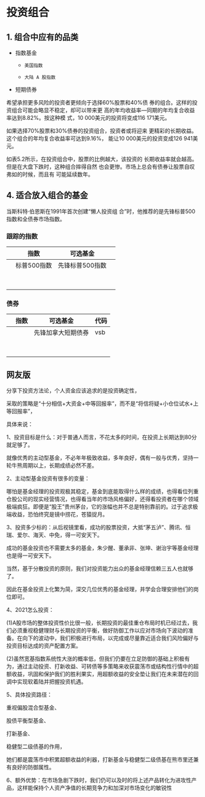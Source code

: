 # 投资组合



## 1. 组合中应有的品类

- 指数基金
  - 	美国指数
  - 	大陆 A 股指数
- 短期债券

希望承担更多风险的投资者更倾向于选择60%股票和40%债 券的组合。这样的投资组合可能会略显不稳定，却可以带来更 高的年均收益率—同期的年均复合收益率达到8.82%。按这种模 式，10 000美元的投资将变成116 171美元。

如果选择70%股票和30%债券的投资组合，投资者或将迎来 更精彩的长期收益。这个组合的年均复合收益率可达到9.16%， 能让10 000美元的投资变成126 941美元。

如表5.2所示，在投资组合中，股票的比例越大，该投资的 长期收益率就会越高。但是在大盘下跌时，这种组合摔得自然 也会更惨。市场上总会有债券让股票自叹弗如的时候，而且有 可能延续数年。



## 4. 适合放入组合的基金

当斯科特·伯恩斯在1991年首次创建“懒人投资组 合”时，他推荐的是先锋标普500指数和全债券市场指数。



### 跟踪的指数

|      | 指数        | 可选基金        |      |
| ---- | ----------- | --------------- | ---- |
|      | 标普500指数 | 先锋标普500指数 |      |
|      |             |                 |      |
|      |             |                 |      |
|      |             |                 |      |
|      |             |                 |      |
|      |             |                 |      |
|      |             |                 |      |
|      |             |                 |      |
|      |             |                 |      |



### 债券

|      | 指数 | 可选基金           | 代码 |
| ---- | ---- | ------------------ | ---- |
|      |      | 先锋加拿大短期债券 | vsb  |
|      |      |                    |      |
|      |      |                    |      |
|      |      |                    |      |
|      |      |                    |      |
|      |      |                    |      |
|      |      |                    |      |
|      |      |                    |      |
|      |      |                    |      |







## 网友版



分享下投资方法论，个人资金应该追求的是投资确定性，

采取的策略是“十分相信+大资金+中等回报率”，而不是“将信将疑+小仓位试水+上等回报率”，



具体来说：

1、投资目标是什么：对于普通人而言，不花太多的时间，在投资上长期达到80分就足够了。

就像优秀的主动型基金，不必年年极致收益，多年良好，偶有一般与优秀，坚持一轮牛熊周期以上，长期成绩必然不差。



2、主动型基金投资有很多的变量：

哪怕是基金经理的投资观极其稳定，基金到底能取得什么样的成绩，也得看位列重仓股公司的现实经营情况，也得看当年的市场风格偏好，还得看投资者在哪个领域极端疯狂。即便是“股王”贵州茅台，它的涨幅也并不总是特别靠前的。过于追求极端收益，恐怕终究是镜中捞花，苍猿捉月。

3、投资多少标的：从后视镜里看，成功的股票投资，大抵“茅五泸”、腾讯、恒瑞、爱尔、海天、中免，得一可安天下。

成功的基金投资也不需要太多的基金，朱少醒、董承非、张坤、谢治宇等基金经理也是得一可安天下。

当然，基于分散投资的原则，我们对投资能力出众的基金经理信赖三五人也就够了。

因此在基金投资上化繁为简，深交几位优秀的基金经理，并学会合理安排他们的岗位即可。



4、2021怎么投资：



(1)A股市场的整体投资性价比很一般，长期投资的最佳重仓布局时机已经过去，我们必须重视稳健理财与长期投资的平衡，做好防御工作以应对市场向下波动的准备。在向下的波动中，我们积极进行布局，以完成或尽量靠近适合我们风险偏好与投资目标达成的资产配置方案。

(2)虽然宽基指数系统性大涨的概率低，但我们仍要在立足防御的基础上积极有为，通过主动投资、打新收益、可转债等多策略来收获震荡市或结构性行情中的超额收益，巩固和保护我们的胜利果实，用超额收益的安全垫让我们在未来潜在的回调中实现软着陆并把握投资机遇。



5、具体投资路径：

重视偏股混合型基金、

股债平衡型基金、

打新基金、

稳健型二级债基的作用，

她们都是震荡市中积累超额收益的利器，打新基金与稳健型二级债基在熊市里还兼有良好的防御属性。



6、额外优势：在市场急剧下跌时，我们仍可以及时的将上述产品转化为进攻性产品，这样能保持个人资产净值的长期竞争力和加深对市场变化的敏锐性